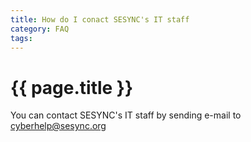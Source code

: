 ```yaml
---
title: How do I conact SESYNC's IT staff
category: FAQ
tags:
---
```


# {{ page.title }}

You can contact SESYNC's IT staff by sending e-mail to cyberhelp@sesync.org
